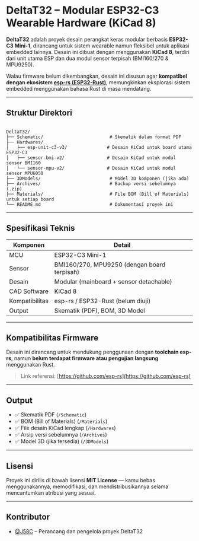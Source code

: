 # DeltaT32 – Modular ESP32-C3 Wearable Hardware (KiCad 8)

**DeltaT32** adalah proyek desain perangkat keras modular berbasis **ESP32-C3 Mini-1**, dirancang untuk sistem wearable namun fleksibel untuk aplikasi embedded lainnya. Desain ini dibuat dengan menggunakan **KiCad 8**, terdiri dari unit utama ESP dan dua modul sensor terpisah (BMI160/270 & MPU9250).

Walau firmware belum dikembangkan, desain ini disusun agar **kompatibel dengan ekosistem [esp-rs (ESP32-Rust)](https://github.com/esp-rs)**, memungkinkan eksplorasi sistem embedded menggunakan bahasa Rust di masa mendatang.

---

## Struktur Direktori

```

DeltaT32/
├── Schematic/                         # Skematik dalam format PDF
├── Hardwares/
│   ├── esp-unit-c3-v3/               # Desain KiCad untuk board utama ESP32-C3
│   ├── sensor-bmi-v2/                # Desain KiCad untuk modul sensor BMI160
│   └── sensor-mpu-v2/                # Desain KiCad untuk modul sensor MPU6050
├── 3DModels/                          # Model 3D komponen (jika ada)
├── Archives/                          # Backup versi sebelumnya (.zip)
├── Materials/                         # File BOM (Bill of Materials) untuk setiap board
└── README.md                          # Dokumentasi proyek ini

````

---

## Spesifikasi Teknis

| Komponen       | Detail                                     |
|----------------|--------------------------------------------|
| MCU            | ESP32-C3 Mini-1                            |
| Sensor         | BMI160/270, MPU9250 (dengan board terpisah)|
| Desain         | Modular (mainboard + sensor detachable)    |
| CAD Software   | KiCad 8                                    |
| Kompatibilitas | esp-rs / ESP32-Rust (belum diuji)          |
| Output         | Skematik (PDF), BOM, 3D Model              |

---

## Kompatibilitas Firmware

Desain ini dirancang untuk mendukung penggunaan dengan **toolchain esp-rs**, namun **belum terdapat firmware atau pengujian langsung** menggunakan Rust.

> Link referensi: [https://github.com/esp-rs](https://github.com/esp-rs)

---

## Output

* ✅ Skematik PDF (`/Schematic`)
* ✅ BOM (Bill of Materials) (`/Materials`)
* ✅ File desain KiCad lengkap (`/Hardwares`)
* ✅ Arsip versi sebelumnya (`/Archives`)
* ✅ Model 3D (jika tersedia) (`/3DModels`)

---

## Lisensi

Proyek ini dirilis di bawah lisensi **MIT License** — kamu bebas menggunakannya, memodifikasi, dan mendistribusikannya selama mencantumkan atribusi yang sesuai.

---

## Kontributor

* [@J58C](https://github.com/J58C) – Perancang dan pengelola proyek DeltaT32
